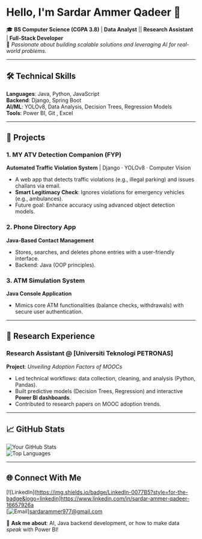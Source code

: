 # Hello, I'm Sardar Ammer Qadeer 👋  

🎓 **BS Computer Science (CGPA 3.8)** | **Data Analyst** || **Research Assistant** | **Full-Stack Developer**  
🔹 *Passionate about building scalable solutions and leveraging AI for real-world problems.*  

---

## 🛠️ **Technical Skills**  
**Languages**: Java, Python, JavaScript  
**Backend**: Django, Spring Boot  
**AI/ML**: YOLOv8, Data Analysis, Decision Trees, Regression Models  
**Tools**: Power BI, Git , Excel

---

## 🚀 **Projects**  

### **1. MY ATV Detection Companion (FYP)**  
**Automated Traffic Violation System** | Django · YOLOv8 · Computer Vision  
- A web app that detects traffic violations (e.g., illegal parking) and issues challans via email.  
- **Smart Legitimacy Check**: Ignores violations for emergency vehicles (e.g., ambulances).  
- Future goal: Enhance accuracy using advanced object detection models.  

### **2. Phone Directory App**  
**Java-Based Contact Management**  
- Stores, searches, and deletes phone entries with a user-friendly interface.  
- Backend: Java (OOP principles).  

### **3. ATM Simulation System**  
**Java Console Application**  
- Mimics core ATM functionalities (balance checks, withdrawals) with secure user authentication.  

---

## 🔬 **Research Experience**  
### **Research Assistant** @ [Universiti Teknologi PETRONAS]
**Project**: *Unveiling Adoption Factors of MOOCs*  
- Led technical workflows: data collection, cleaning, and analysis (Python, Pandas).  
- Built predictive models (Decision Trees, Regression) and interactive **Power BI dashboards**.  
- Contributed to research papers on MOOC adoption trends.  

---

## 📈 **GitHub Stats**  
![Your GitHub Stats](https://github-readme-stats.vercel.app/api?username=SardarAmmer&show_icons=true&theme=radical)  
![Top Languages](https://github-readme-stats.vercel.app/api/top-langs/?username=SardarAmmer&layout=compact)  

---

## 🌐 **Connect With Me**  
[![LinkedIn](https://img.shields.io/badge/LinkedIn-0077B5?style=for-the-badge&logo=linkedin]https://www.linkedin.com/in/sardar-ammer-qadeer-16657926a  
[![Email](https://img.shields.io/badge/Gmail-D14836?style=for-the-badge&logo=gmail)]sardarammer977@gmail.com

💬 **Ask me about**: AI, Java backend development, or how to make data *speak* with Power BI!  
